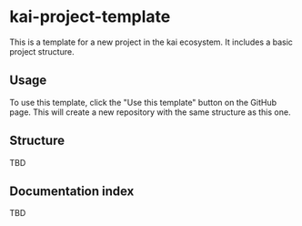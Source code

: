 # kai-project-template

This is a template for a new project in the kai ecosystem. It includes a basic project structure.

## Usage

To use this template, click the "Use this template" button on the GitHub page. This will create a new repository with the same structure as this one.

## Structure

TBD

## Documentation index

TBD
